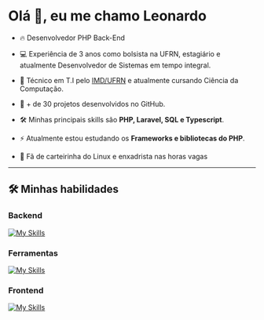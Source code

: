 <h1 align="left">Olá 👋, eu me chamo Leonardo</h1>

<p>

- 🔥 Desenvolvedor PHP Back-End

- 💻 Experiência de 3 anos como bolsista na UFRN, estagiário e atualmente Desenvolvedor de Sistemas em tempo integral.

- 📖 Técnico em T.I pelo [IMD/UFRN](https://www.metropoledigital.ufrn.br/portal/) e atualmente cursando Ciência da Computação.

- 🚀 + de 30 projetos desenvolvidos no GitHub.

- 🛠️ Minhas principais skills são **PHP, Laravel, SQL e Typescript**.

- ⚡ Atualmente estou estudando os **Frameworks e bibliotecas do PHP**.
  
- 🖖 Fã de carteirinha do Linux e enxadrista nas horas vagas


----

<div>

## 🛠️ Minhas habilidades

### Backend

[![My Skills](https://skillicons.dev/icons?i=php,laravel,ts,nodejs,postgres,mysql,mongodb,sqlite)](https://skillicons.dev)
<br>

### Ferramentas

[![My Skills](https://skillicons.dev/icons?i=git,bash,linux,docker,wordpress)](https://skillicons.dev)
</div>

### Frontend

[![My Skills](https://skillicons.dev/icons?i=jquery,sass,bootstrap)](https://skillicons.dev)
<br>

<!---
Leonardo-Oliveira1/Leonardo-Oliveira1 is a ✨ special ✨ repository because its `README.md` (this file) appears on your GitHub profile.
You can click the Preview link to take a look at your changes.
--->
